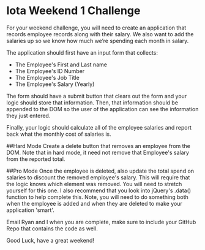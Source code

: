 # Iota Weekend 1 Challenge 

For your weekend challenge, you will need to create an application that records employee records along with their salary. We also want to add the salaries up so we know how much we’re spending each month in salary.

The application should first have an input form that collects:
* The Employee's First and Last name
* The Employee's ID Number
* The Employee's Job Title
* The Employee's Salary (Yearly)

The form should have a submit button that clears out the form and your logic should store that information. Then, that information should be appended to the DOM so the user of the application can see the information they just entered.

Finally, your logic should calculate all of the employee salaries and report back what the monthly cost of salaries is.

##Hard Mode
Create a delete button that removes an employee from the DOM. Note that in hard mode, it need not remove that Employee's salary from the reported total.

##Pro Mode
Once the employee is deleted, also update the total spend on salaries to discount the removed employee's salary. This will require that the logic knows which element was removed. You will need to stretch yourself for this one. I also recommend that you look into jQuery's .data() function to help complete this. Note, you will need to do something both when the employee is added and when they are deleted to make your application 'smart'.

Email Ryan and I when you are complete, make sure to include your GitHub Repo that contains the code as well.

Good Luck, have a great weekend!